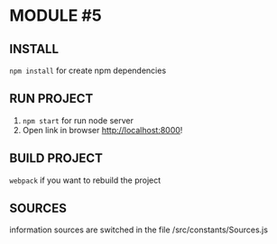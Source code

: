 MODULE #5
========================================================================

INSTALL
------------------------------------------------------------------------
`npm install` for create npm dependencies

RUN PROJECT
------------------------------------------------------------------------
1. `npm start` for run node server
2. Open link in browser  [http://localhost:8000](http://localhost:8000)!

BUILD PROJECT
------------------------------------------------------------------------
`webpack` if you want to rebuild the project

SOURCES
------------------------------------------------------------------------
information sources are switched in the file /src/constants/Sources.js